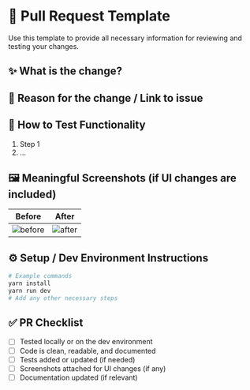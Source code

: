 # 📝 Pull Request Template

Use this template to provide all necessary information for reviewing and testing your changes.

## ✨ What is the change?

<!-- Briefly describe what has been changed or added in this PR. -->

## 📌 Reason for the change / Link to issue

<!-- Explain why this change was made. Optionally include a link to the relevant issue or ticket. -->

## 🧪 How to Test Functionality

<!-- List the steps someone should follow to test this PR. -->

1. Step 1
2. ...

## 🖼️ Meaningful Screenshots (if UI changes are included)

<!-- Include before/after screenshots if this PR involves any visual changes. -->

| Before         | After         |
| -------------- | ------------- |
| ![before](url) | ![after](url) |

## ⚙️ Setup / Dev Environment Instructions

<!-- Describe how to run or test the added functionality locally or on the dev environment. -->

```bash
# Example commands
yarn install
yarn run dev
# Add any other necessary steps
```

## ✅ PR Checklist

- [ ] Tested locally or on the dev environment
- [ ] Code is clean, readable, and documented
- [ ] Tests added or updated (if needed)
- [ ] Screenshots attached for UI changes (if any)
- [ ] Documentation updated (if relevant)
